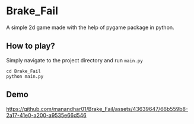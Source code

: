 # Brake_Fail
A simple 2d game made with the help of pygame package in python.

## How to play?
Simply navigate to the project directory and run `main.py`
```
cd Brake_Fail
python main.py
```

## Demo
https://github.com/manandhar01/Brake_Fail/assets/43639647/66b559b8-2a17-41e0-a200-a9535e66d546
